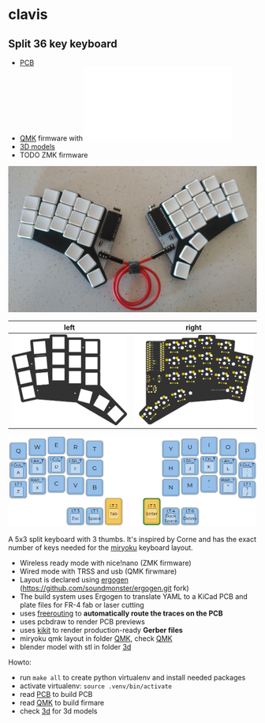 # clavis

## Split 36 key keyboard

- [PCB](pcb/README.md)
- [QMK](qmk/README.md) firmware with ![Miryoku layout](qmk/clavis/README.md)
- [3D models](3d/)
- TODO ZMK firmware

![photo](images/photo.jpg)

| left                            | right                           |
| ------------------------------- | ------------------------------- |
| ![left](images/board-front.png) | ![right](images/board-back.png) |

![qmk](images/qmk.png)

A 5x3 split keyboard with 3 thumbs. It's inspired by Corne and
has the exact number of keys needed for the [miryoku](https://github.com/manna-harbour/miryoku) keyboard layout.

- Wireless ready mode with nice!nano (ZMK firmware)
- Wired mode with TRSS and usb (QMK firwmare)
- Layout is declared using [ergogen](https://github.com/mrzealot/ergogen/) (https://github.com/soundmonster/ergogen.git fork)
- The build system uses Ergogen to translate YAML to a KiCad PCB and plate files for FR-4 fab or laser cutting
- uses [freerouting](https://github.com/freerouting/freerouting) to **automatically route the traces on the PCB**
- uses pcbdraw to render PCB previews
- uses [kikit](https://github.com/yaqwsx/KiKit) to render production-ready **Gerber files**
- miryoku qmk layout in folder [QMK](qmk/), check [QMK](qmk/README.md)
- blender model with stl in folder [3d](3d/)

Howto:

- run `make all` to create python virtualenv and install needed packages
- activate virtualenv: `source .venv/bin/activate`
- read [PCB](pcb/) to build PCB
- read [QMK](qmk/) to build firmare
- check [3d](3d/) for 3d models
